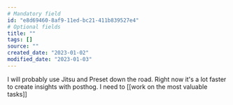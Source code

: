 ```yaml
---
# Mandatory field
id: "e8d69460-8af9-11ed-bc21-411b839527e4"
# Optional fields
title: ""
tags: []
source: ""
created_date: "2023-01-02"
modified_date: "2023-01-03"
---
```

I will probably use Jitsu and Preset down the road. Right now it's a lot faster to create insights with posthog. I need to [[work on the most valuable tasks]]